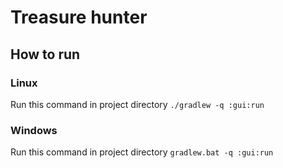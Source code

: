 # Treasure hunter

## How to run

### Linux
Run this command in project directory `./gradlew -q :gui:run`

### Windows
Run this command in project directory `gradlew.bat -q :gui:run`